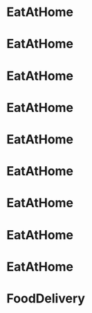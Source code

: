 # EatAtHome
# EatAtHome
# EatAtHome
# EatAtHome
# EatAtHome
# EatAtHome
# EatAtHome
# EatAtHome
# EatAtHome
# FoodDelivery
